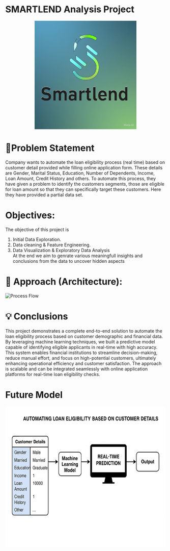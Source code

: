 # SMARTLEND Analysis Project


<p align="center">
  <img src="https://github.com/sujalgupta0008/smartlend/blob/main/images/SMARTLEND_Logo.jpg?raw=true" width= "320" height="340">
</p>


# 📝Problem Statement

Company wants to automate the loan eligibility process (real time) based on customer detail provided while filling online application form. These details are Gender, Marital Status, Education, Number of Dependents, Income, Loan Amount, Credit History and others. To automate this process, they have given a problem to identify the customers segments, those are eligible for loan amount so that they can specifically target these customers. Here they have provided a partial data set.
# Objectives: 
The objective of this project is 
1. Initial Data Exploration.
2. Data cleaning & Feature Engineering.
3. Data Visualization & Exploratory Data Analysis<br>
At the end we aim to genrate various meaningfull insights and conclusions from the data to uncover hidden aspects


# 🎉 Approach (Architecture):
![Process Flow](https://user-images.githubusercontent.com/84115928/137479294-ccfa21f9-81e1-4de8-8f96-15ddefdec06e.JPG)


# 💡 Conclusions
This project demonstrates a complete end-to-end solution to automate the loan eligibility process based on customer demographic and financial data. By leveraging machine learning techniques, we built a predictive model capable of identifying eligible applicants in real-time with high accuracy. This system enables financial institutions to streamline decision-making, reduce manual effort, and focus on high-potential customers, ultimately enhancing operational efficiency and customer satisfaction. The approach is scalable and can be integrated seamlessly with online application platforms for real-time loan eligibility checks.

# Future Model



<p align="center">
  <img src="https://github.com/sujalgupta0008/smartlend/blob/main/images/Future_model.png?raw=true" width= "520" height="440">
</p>



